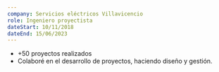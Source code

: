```yaml
---
company: Servicios eléctricos Villavicencio
role: Ingeniero proyectista
dateStart: 10/11/2018
dateEnd: 15/06/2023
---
```


- +50 proyectos realizados
- Colaboré en el desarrollo de proyectos, haciendo diseño y gestión.
